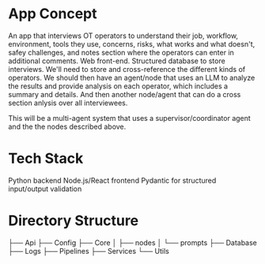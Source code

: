 # App Concept
An app that interviews OT operators to understand their job, workflow, environment, tools they use, concerns, risks, what works and what doesn't, safey challenges, and notes section where the operators can enter in additional comments. Web front-end. Structured database to store interviews. We'll need to store and cross-reference the different kinds of operators. We should then have an agent/node that uses an LLM to analyze the results and provide analysis on each operator, which includes a summary and details. And then another node/agent that can do a cross section anlysis over all interviewees. 

This will be a multi-agent system that uses a supervisor/coordinator agent and the the nodes described above.

# Tech Stack
Python backend
Node.js/React frontend
Pydantic for structured input/output validation



# Directory Structure

├── Api
├── Config
├── Core
│   ├── nodes
│   └── prompts
├── Database
├── Logs
├── Pipelines
├── Services
└── Utils